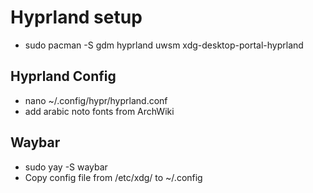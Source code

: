 # Hyprland setup

- sudo pacman -S gdm hyprland uwsm xdg-desktop-portal-hyprland

## Hyprland Config

- nano ~/.config/hypr/hyprland.conf
- add arabic noto fonts from ArchWiki

## Waybar
- sudo yay -S waybar
- Copy config file from /etc/xdg/ to ~/.config
